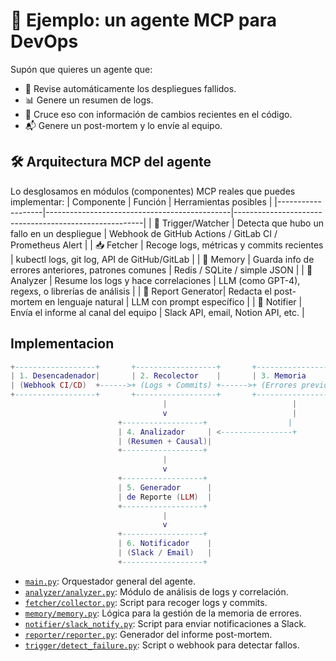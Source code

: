 # 🚀 Ejemplo: un agente MCP para DevOps
Supón que quieres un agente que:
- 🧪 Revise automáticamente los despliegues fallidos.
- 📊 Genere un resumen de logs.
- 🧠 Cruce eso con información de cambios recientes en el código.
- 📬 Genere un post-mortem y lo envíe al equipo.

## 🛠️ Arquitectura MCP del agente
Lo desglosamos en módulos (componentes) MCP reales que puedes implementar:
| Componente        | Función                                      | Herramientas posibles                                  |
|-------------------|----------------------------------------------|-------------------------------------------------------|
| 🔔 Trigger/Watcher | Detecta que hubo un fallo en un despliegue   | Webhook de GitHub Actions / GitLab CI / Prometheus Alert |
| 📥 Fetcher        | Recoge logs, métricas y commits recientes     | kubectl logs, git log, API de GitHub/GitLab           |
| 🧠 Memory         | Guarda info de errores anteriores, patrones comunes | Redis / SQLite / simple JSON                        |
| 🤔 Analyzer        | Resume los logs y hace correlaciones         | LLM (como GPT-4), regexs, o librerías de análisis     |
| 📝 Report Generator| Redacta el post-mortem en lenguaje natural   | LLM con prompt específico                             |
| 📧 Notifier       | Envía el informe al canal del equipo         | Slack API, email, Notion API, etc.                    |

## Implementacion
```lua
+------------------+       +------------------+       +--------------------+
| 1. Desencadenador|       | 2. Recolector    |       | 3. Memoria         |
| (Webhook CI/CD)  +------>+ (Logs + Commits) +------>+ (Errores previos) |
+------------------+       +------------------+       +--------------------+
                                  |                            |
                                  v                            |
                        +------------------+                  |
                        | 4. Analizador     | <----------------+
                        | (Resumen + Causal)|                
                        +------------------+                  
                                  |                            
                                  v                            
                        +------------------+                  
                        | 5. Generador      |                  
                        | de Reporte (LLM)  |                  
                        +------------------+                  
                                  |                            
                                  v                            
                        +------------------+                  
                        | 6. Notificador    |                  
                        | (Slack / Email)   |                  
                        +------------------+                  

```
- [`main.py`](./main.py): Orquestador general del agente.
- [`analyzer/analyzer.py`](./analyzer/analyzer.py): Módulo de análisis de logs y correlación.
- [`fetcher/collector.py`](./fetcher/collector.py): Script para recoger logs y commits.
- [`memory/memory.py`](./memory/memory.py): Lógica para la gestión de la memoria de errores.
- [`notifier/slack_notify.py`](./notifier/slack_notify.py): Script para enviar notificaciones a Slack.
- [`reporter/reporter.py`](./reporter/reporter.py): Generador del informe post-mortem.
- [`trigger/detect_failure.py`](./trigger/detect_failure.py): Script o webhook para detectar fallos.
